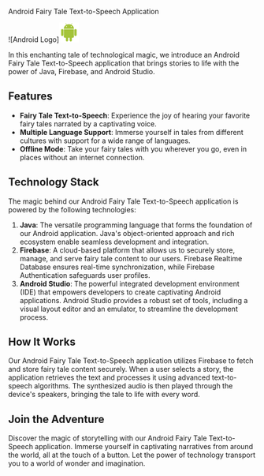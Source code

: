 Android Fairy Tale Text-to-Speech Application

![Android Logo]<img src="https://github.com/devicons/devicon/blob/master/icons/android/android-original.svg" title="android" alt="android" width="40" height="40"/>&nbsp;

In this enchanting tale of technological magic, we introduce an Android Fairy Tale Text-to-Speech application that brings stories to life with the power of Java, Firebase, and Android Studio.

## Features

- **Fairy Tale Text-to-Speech**: Experience the joy of hearing your favorite fairy tales narrated by a captivating voice.
- **Multiple Language Support**: Immerse yourself in tales from different cultures with support for a wide range of languages.
- **Offline Mode**: Take your fairy tales with you wherever you go, even in places without an internet connection.

## Technology Stack

The magic behind our Android Fairy Tale Text-to-Speech application is powered by the following technologies:

1. **Java**: The versatile programming language that forms the foundation of our Android application. Java's object-oriented approach and rich ecosystem enable seamless development and integration.
2. **Firebase**: A cloud-based platform that allows us to securely store, manage, and serve fairy tale content to our users. Firebase Realtime Database ensures real-time synchronization, while Firebase Authentication safeguards user profiles.
3. **Android Studio**: The powerful integrated development environment (IDE) that empowers developers to create captivating Android applications. Android Studio provides a robust set of tools, including a visual layout editor and an emulator, to streamline the development process.

## How It Works

Our Android Fairy Tale Text-to-Speech application utilizes Firebase to fetch and store fairy tale content securely. When a user selects a story, the application retrieves the text and processes it using advanced text-to-speech algorithms. The synthesized audio is then played through the device's speakers, bringing the tale to life with every word.

## Join the Adventure

Discover the magic of storytelling with our Android Fairy Tale Text-to-Speech application. Immerse yourself in captivating narratives from around the world, all at the touch of a button. Let the power of technology transport you to a world of wonder and imagination.
